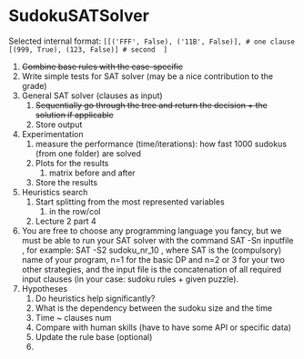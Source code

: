 # SudokuSATSolver
Selected internal format:
`[[('FFF', False), ('11B', False)], # one clause
[(999, True), (123, False)] # second 
]`
1. ~~Combine base rules with the case-specific~~
2. Write simple tests for SAT solver (may be a nice contribution to the grade)
3. General SAT solver (clauses as input)
   1. ~~Sequentially go through the tree and return the decision + the solution if applicable~~
   2. Store output
4. Experimentation
      1. measure the performance (time/iterations): how fast 1000 sudokus (from one folder) are solved
      2. Plots for the results
         1. matrix before and after
      3. Store the results
5. Heuristics search
      1. Start splitting from the most represented variables 
         1. in the row/col
      2. Lecture 2 part 4
6. You are free to choose any programming language you fancy, but we must be able to run your SAT solver with the command SAT -Sn inputfile , for example: SAT -S2 sudoku_nr_10 , where SAT is the (compulsory) name of your program, n=1 for the basic DP and n=2 or 3 for your two other strategies, and the input file is the concatenation of all required input clauses (in your case: sudoku rules + given puzzle). 
7. Hypotheses
      1. Do heuristics help significantly?
      2. What is the dependency between the sudoku size and the time
      3. Time ~ clauses num
      4. Compare with human skills (have to have some API or specific data)
      5. Update the rule base (optional)
      6. 